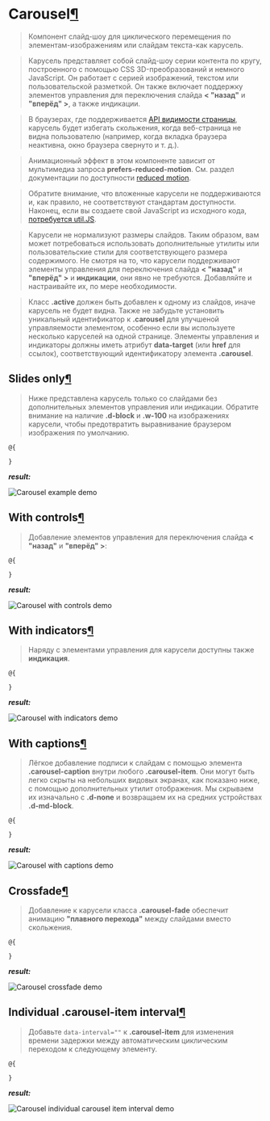 # Carousel[¶](https://getbootstrap.com/docs/4.3/components/carousel/)

> Компонент слайд-шоу для циклического перемещения по элементам-изображениям или слайдам текста-как карусель.

> Карусель представляет собой слайд-шоу серии контента по кругу, построенного с помощью CSS 3D-преобразований и немного JavaScript.
Он работает с серией изображений, текстом или пользовательской разметкой.
Он также включает поддержку элементов управления для переключения слайда **< "назад"** и **"вперёд" >**, а также индикации.

> В браузерах, где поддерживается [API видимости страницы](https://www.w3.org/TR/page-visibility/), карусель будет избегать скольжения, когда веб-страница не видна пользователю (например, когда вкладка браузера неактивна, окно браузера свернуто и т. д.).

> Анимационный эффект в этом компоненте зависит от мультимедиа запроса **prefers-reduced-motion**. 
См. раздел документации по доступности [reduced motion](https://getbootstrap.com/docs/4.3/getting-started/accessibility/#reduced-motion).

> Обратите внимание, что вложенные карусели не поддерживаются и, как правило, не соответствуют стандартам доступности.
Наконец, если вы создаете свой JavaScript из исходного кода, [потребуется util.JS](https://getbootstrap.com/docs/4.3/getting-started/javascript/#util).

> Карусели не нормализуют размеры слайдов.
Таким образом, вам может потребоваться использовать дополнительные утилиты или пользовательские стили для соответствующего размера содержимого.
Не смотря на то, что карусели поддерживают элементы управления для переключения слайда **< "назад"** и **"вперёд" >** и **индикации**, они явно не требуются.
Добавляйте и настраивайте их, по мере необходимости.

> Класс **.active** должен быть добавлен к одному из слайдов, иначе карусель не будет видна.
Также не забудьте установить уникальный идентификатор к **.carousel** для улучшеной управляемости элементом, особенно если вы используете несколько каруселей на одной странице.
Элементы управления и индикаторы должны иметь атрибут **data-target** (или **href** для ссылок), соответствующий идентификатору элемента **.carousel**.

## Slides only[¶](https://getbootstrap.com/docs/4.3/components/carousel/#slides-only)

> Ниже представлена карусель только со слайдами без дополнительных элементов управления или индикации.
Обратите внимание на наличие **.d-block** и **.w-100** на изображениях карусели, чтобы предотвратить выравнивание браузером изображения по умолчанию.

```cshtml
@{

}
```

***result:***

![Carousel example demo](../demo/carousel-example-demo.jpg)

## With controls[¶](https://getbootstrap.com/docs/4.3/components/carousel/#with-controls)

> Добавление элементов управления для переключения слайда **< "назад"** и **"вперёд" >**:

```cshtml
@{

}
```

***result:***

![Carousel with controls demo](../demo/carousel-with-controls-demo.jpg)

## With indicators[¶](https://getbootstrap.com/docs/4.3/components/carousel/#with-indicators)

> Наряду с элементами управления для карусели доступны также **индикация**.

```cshtml
@{

}
```

***result:***

![Carousel with indicators demo](../demo/carousel-with-indicators-demo.jpg)

## With captions[¶](https://getbootstrap.com/docs/4.3/components/carousel/#with-captions)

> Лёгкое добавление подписи к слайдам с помощью элемента **.carousel-caption** внутри любого **.carousel-item**.
Они могут быть легко скрыты на небольших видовых экранах, как показано ниже, с помощью дополнительных утилит отображения.
Мы скрываем их изначально с **.d-none** и возвращаем их на средних устройствах **.d-md-block**.

```cshtml
@{

}
```

***result:***

![Carousel with captions demo](../demo/carousel-with-captions-demo.jpg)

## Crossfade[¶](https://getbootstrap.com/docs/4.3/components/carousel/#crossfade)

> Добавление к карусели класса **.carousel-fade** обеспечит анимацию **"плавного перехода"** между слайдами вместо скольжения.

```cshtml
@{

}
```

***result:***

![Carousel crossfade demo](../demo/carousel-crossfade-demo.jpg)

## Individual .carousel-item interval[¶](https://getbootstrap.com/docs/4.3/components/carousel/#individual-carousel-item-interval)

> Добавьте `data-interval=""` к **.carousel-item** для изменения времени задержки между автоматическим циклическим переходом к следующему элементу.

```cshtml
@{

}
```

***result:***

![Carousel individual carousel item interval demo](../demo/carousel-ndividual-carousel-item-interval-demo.jpg)